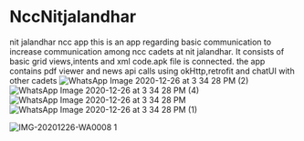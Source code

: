 # NccNitjalandhar

nit jalandhar ncc app
this is an app regarding basic communication to increase communication among ncc cadets at nit jalandhar.
It consists of basic grid views,intents and xml code.apk file is connected.
the app contains pdf viewer and news api calls using okHttp,retrofit and chatUI with other cadets
![WhatsApp Image 2020-12-26 at 3 34 28 PM (2)](https://user-images.githubusercontent.com/70520048/103149665-7db86a80-4791-11eb-93ad-d64c8bcf9204.jpeg)
![WhatsApp Image 2020-12-26 at 3 34 28 PM (4)](https://user-images.githubusercontent.com/70520048/103149668-87da6900-4791-11eb-9fe8-2bd6347c0bea.jpeg)
![WhatsApp Image 2020-12-26 at 3 34 28 PM](https://user-images.githubusercontent.com/70520048/103149680-ae000900-4791-11eb-9890-5b13cec9b032.jpeg)
![WhatsApp Image 2020-12-26 at 3 34 28 PM (1)](https://user-images.githubusercontent.com/70520048/103149684-b0faf980-4791-11eb-803a-6dd3d43e59ce.jpeg)



![IMG-20201226-WA0008 1](https://user-images.githubusercontent.com/70520048/103149552-8bb9bb80-4790-11eb-9e01-5b25fcc1d609.jpg)
